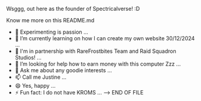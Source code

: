 Wsggg, out here as the founder of Spectricalverse! :D

Know me more on this README.md

- 🔭 Experimenting is passion ...
- 🌱 I’m currently learning on how I can create my own website 30/12/2024 ...
- 👯 I'm in partnership with RareFrostbites Team and Raid Squadron Studios! ...
- 🤔 I’m looking for help how to earn money with this computer Zzz ...
- 💬 Ask me about any goodie interests ...
- 📫 Call me Justine ...
- 😄 Yes, happy ...
- ⚡ Fun fact: I do not have KROMS ...
--> END OF FILE
